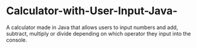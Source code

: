 # Calculator-with-User-Input-Java-
A calculator made in Java that allows users to input numbers and add, subtract, multiply or divide depending on which operator they input into the console.
